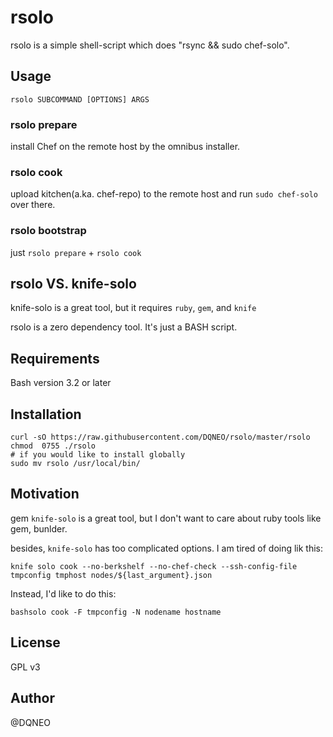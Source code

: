 # rsolo

rsolo is a simple shell-script which does "rsync && sudo chef-solo".

## Usage

```
rsolo SUBCOMMAND [OPTIONS] ARGS
```

### rsolo prepare

install Chef on the remote host by the omnibus installer.

### rsolo cook

upload kitchen(a.ka. chef-repo) to the remote host and run `sudo chef-solo` over there.

### rsolo bootstrap

just `rsolo prepare` + `rsolo cook`


## rsolo VS. knife-solo

knife-solo is a great tool, but it requires `ruby`, `gem`, and `knife`

rsolo is a zero dependency tool. It's just a BASH script.

## Requirements

Bash version 3.2 or later

## Installation

```shell
curl -sO https://raw.githubusercontent.com/DQNEO/rsolo/master/rsolo
chmod  0755 ./rsolo
# if you would like to install globally
sudo mv rsolo /usr/local/bin/
```
## Motivation

gem `knife-solo` is a great tool, but I don't want to care about ruby tools like gem, bunlder.

besides, `knife-solo` has too complicated options.
I am tired of doing lik this:

```shell
knife solo cook --no-berkshelf --no-chef-check --ssh-config-file tmpconfig tmphost nodes/${last_argument}.json
```

Instead, I'd like to do this:

```shell
bashsolo cook -F tmpconfig -N nodename hostname
```

## License

GPL v3

## Author

@DQNEO

